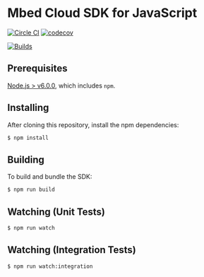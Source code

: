 # Mbed Cloud SDK for JavaScript

[![Circle CI](https://circleci.com/gh/ARMmbed/mbed-cloud-sdk-javascript.svg?style=shield&circle-token=62ef40035b1b5442234a44ad7e74199ea582f3f4)](https://circleci.com/gh/ARMmbed/mbed-cloud-sdk-javascript/)
[![codecov](https://codecov.io/gh/ARMmbed/mbed-cloud-sdk-javascript/branch/master/graph/badge.svg?token=9h7ZMJ0xwK)](https://codecov.io/gh/ARMmbed/mbed-cloud-sdk-javascript)

[![Builds](https://img.shields.io/badge/sdk-builds-blue.svg)](http://armmbed.github.io/mbed-cloud-sdk-javascript/builds/)

## Prerequisites

[Node.js > v6.0.0](https://nodejs.org), which includes `npm`.

## Installing

After cloning this repository, install the npm dependencies:

```bash
$ npm install
```

## Building

To build and bundle the SDK:

```bash
$ npm run build
```

## Watching (Unit Tests)

```bash
$ npm run watch
```

## Watching (Integration Tests)

```bash
$ npm run watch:integration
```
